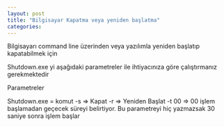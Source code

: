 ```yaml
---
layout: post
title: "Bilgisayar Kapatma veya yeniden başlatma"
categories:
---
```

Bilgisayarı command line üzerinden veya yazılımla yeniden başlatıp kapatabilmek için

Shutdown.exe yi aşağıdaki parametreler ile ihtiyacınıza göre çalıştırmanız gerekmektedir

Parametreler


Shutdown.exe = komut
-s => Kapat
-r => Yeniden Başlat
-t 00 => 00 işlem başlamadan geçecek süreyi belirtiyor. Bu parametreyi hiç yazmazsak 30 saniye sonra işlem başlar
